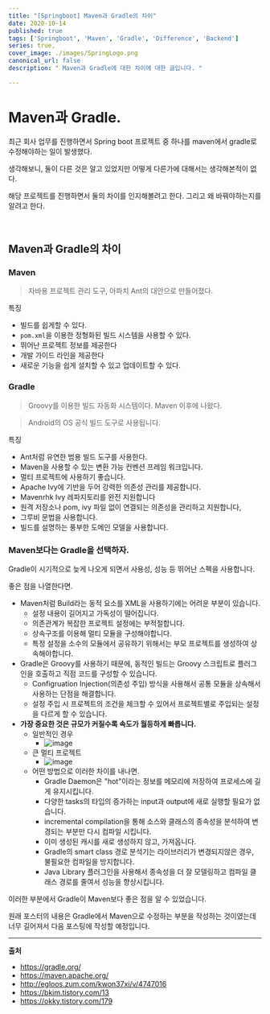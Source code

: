 ```yaml
---
title: "[Springboot] Maven과 Gradle의 차이"
date: 2020-10-14
published: true
tags: ['Springboot', 'Maven', 'Gradle', 'Difference', 'Backend']
series: true,
cover_image: ./images/SpringLogo.png
canonical_url: false
description: " Maven과 Gradle에 대한 차이에 대한 글입니다. "

---
```


# Maven과 Gradle.

최근 회사 업무를 진행하면서 Spring boot 프로젝트 중 하나를 maven에서 gradle로 수정해야하는 일이 발생했다.

생각해보니, 둘이 다른 것은 알고 있었지만 어떻게 다른가에 대해서는 생각해본적이 없다.

해당 프로젝트를 진행하면서 둘의 차이를 인지해볼려고 한다. 그리고 왜 바꿔야하는지를 알려고 한다.

<br/>

## Maven과 Gradle의 차이

### Maven
> 자바용 프로젝트 관리 도구, 아파치 Ant의 대안으로 만들어졌다.

특징
- 빌드를 쉽게할 수 있다.
- `pom.xml`을 이용한 정형화된 빌드 시스템을 사용할 수 있다.
- 뛰어난 프로젝트 정보를 제공한다
- 개발 가이드 라인을 제공한다
- 새로운 기능을 쉽게 설치할 수 있고 업데이트할 수 있다.

### Gradle
> Groovy를 이용한 빌드 자동화 시스템이다. Maven 이후에 나왔다.

> Android의 OS 공식 빌드 도구로 사용됩니다.

특징
- Ant처럼 유연한 범용 빌드 도구를 사용한다.
- Maven을 사용할 수 있는 변환 가능 컨벤션 프레임 워크입니다.
- 멀티 프로젝트에 사용하기 좋습니다.
- Apache Ivy에 기반을 두어 강력한 의존성 관리를 제공합니다.
- Mavenrhk Ivy 레파지토리를 완전 지원합니다
- 원격 저장소나 pom, ivy 파일 없이 연결되는 의존성을 관리하고 지원합니다,
- 그루비 문법을 사용합니다.
- 빌드를 설명하는 풍부한 도메인 모델을 사용합니다.

### Maven보다는 Gradle을 선택하자.

Gradle이 시기적으로 늦게 나오게 되면서 사용성, 성능 등 뛰어난 스펙을 사용합니다.

좋은 점을 나열한다면.
- Maven처럼 Build라는 동적 요소를 XML을 사용하기에는 어려운 부분이 있습니다.
  - 설정 내용이 길어지고 가독성이 떨어집니다.
  - 의존관계가 복잡한 프로젝트 설정에는 부적절합니다.
  - 상속구조를 이용해 멀티 모듈을 구성해야합니다.
  - 특정 설정을 소수의 모듈에서 공유하기 위해서는 부모 프로젝트를 생성하여 상속해야합니다.
- Gradle은 Groovy를 사용하기 때문에, 동적인 빌드는 Groovy 스크립트로 플러그인을 호출하고 직점 코드를 구성할 수 있습니다.
  - Configruation Injection(의존성 주입) 방식을 사용해서 공통 모듈을 상속해서 사용하는 단점을 해결합니다.
  - 설정 주입 시 프로젝트의 조건을 체크할 수 있어서 프로젝트별로 주입되는 설정을 다르게 할 수 있습니다.
- **가장 중요한 것은 규모가 커질수록 속도가 월등하게 빠릅니다.**
  - 일반적인 경우
    - ![image](https://user-images.githubusercontent.com/42582516/95992954-7a3b6580-0e69-11eb-9ebe-4b057e33bd17.png)
  - 큰 멀티 프로젝트
    - ![image](https://user-images.githubusercontent.com/42582516/95992968-7f001980-0e69-11eb-99cd-24a17dd14570.png)
  - 어떤 방법으로 이러한 차이를 내나면.
    - Gradle Daemon은 "hot"이라는 정보를 메모리에 저장하여 프로세스에 길게 유지시킵니다.
    - 다양한 tasks의 타입의 증가하는 input과 output에 새로 실행할 필요가 없습니다.
    - incremental compilation을 통해 소스와 클래스의 종속성을 분석하여 변경되는 부분만 다시 컴파일 시킵니다.
    - 이미 생성된 캐시를 새로 생성하지 않고, 가져옵니다.
    - Gradle의 smart class 경로 분석기는 라이브러리가 변경되지않은 경우, 불필요한 컴파일을 방지합니다.
    - Java Library 플러그인을 사용해서 종속성을 더 잘 모델링하고 컴파일 클래스 경로를 줄여서 성능을 향상시킵니다.

이러한 부분에서 Gradle이 Maven보다 좋은 점을 알 수 있었습니다.

원래 포스터의 내용은 Gradle에서 Maven으로 수정하는 부분을 작성하는 것이였는데 너무 길어져서 다음 포스팅에 작성할 예정입니다.

---

**출처**
- https://gradle.org/
- https://maven.apache.org/
- http://egloos.zum.com/kwon37xi/v/4747016
- https://bkim.tistory.com/13
- https://okky.tistory.com/179
